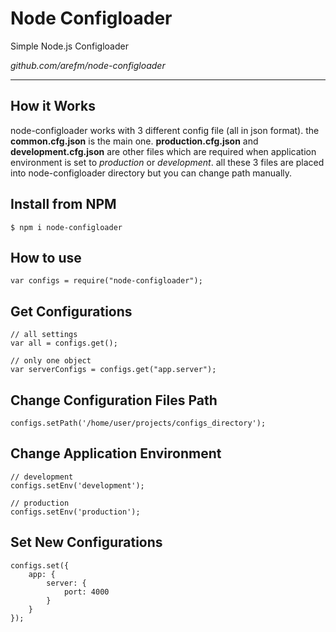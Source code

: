 **Node Configloader**
==================

Simple Node.js Configloader

*github.com/arefm/node-configloader*

----------

How it Works
----------------

node-configloader works with 3 different config file (all in json format).
the **common.cfg.json** is the main one. **production.cfg.json** and **development.cfg.json** are other files which are required when application environment is set to *production* or *development*.
all these 3 files are placed into node-configloader directory but you can change path manually.

Install from NPM
--------------------
```
$ npm i node-configloader
```

How to use
-------------
```
var configs = require("node-configloader");
```

Get Configurations
----------------------
```
// all settings
var all = configs.get();

// only one object
var serverConfigs = configs.get("app.server");
```

Change Configuration Files Path
--------------------------------------
```
configs.setPath('/home/user/projects/configs_directory');
```

Change Application Environment
---------------------------------------
```
// development
configs.setEnv('development');

// production
configs.setEnv('production');
```

Set New Configurations
----------------------------
```
configs.set({
	app: {
		server: {
			port: 4000
		}
	}
});
```
